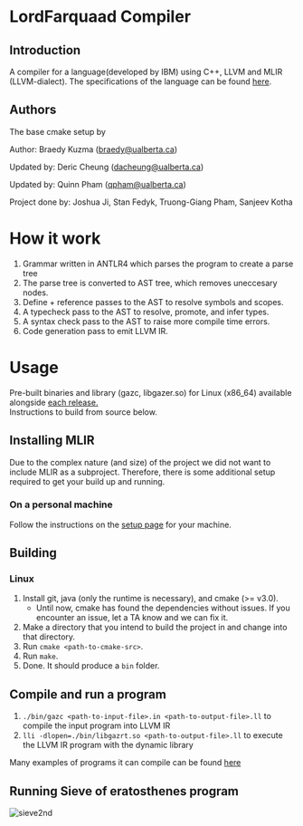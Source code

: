 # LordFarquaad Compiler
## Introduction
A compiler for a language(developed by IBM) using C++, LLVM and MLIR (LLVM-dialect). The specifications of the language can be found [here](https://cmput415.github.io/415-docs/gazprea/).

## Authors
The base cmake setup by

Author: Braedy Kuzma (braedy@ualberta.ca)  

Updated by: Deric Cheung (dacheung@ualberta.ca)

Updated by: Quinn Pham (qpham@ualberta.ca)

Project done by:    Joshua Ji, Stan Fedyk, Truong-Giang Pham, Sanjeev Kotha
                    
# How it work
  1. Grammar written in ANTLR4 which parses the program to create a parse tree
  2. The parse tree is converted to AST tree, which removes uneccesary nodes.
  3. Define + reference passes to the AST to resolve symbols and scopes.
  4. A typecheck pass to the AST to  resolve, promote, and infer types.
  5. A syntax check pass to the AST to raise more compile time errors.
  6. Code generation pass to emit LLVM IR.


# Usage
Pre-built binaries and library (gazc, libgazer.so) for Linux (x86_64) available alongside [each release.](https://github.com/TruongGiangPham-1/Compiler/releases/tag/v1)  
Instructions to build from source below.
## Installing MLIR
Due to the complex nature (and size) of the project we did not want to include
MLIR as a subproject. Therefore, there is some additional setup required to get
your build up and running.

### On a personal machine
Follow the instructions on the
     [setup page](https://cmput415.github.io/415-docs/setup/cs_computers.html)
     for your machine.

## Building
### Linux
  1. Install git, java (only the runtime is necessary), and cmake (>= v3.0).
     - Until now, cmake has found the dependencies without issues. If you
       encounter an issue, let a TA know and we can fix it.
  1. Make a directory that you intend to build the project in and change into
     that directory.
  1. Run `cmake <path-to-cmake-src>`.
  1. Run `make`.
  1. Done.
It should produce a `bin` folder.

## Compile and run a program
  1. `./bin/gazc <path-to-input-file>.in <path-to-output-file>.ll` to compile the input program into LLVM IR
  2.  `lli -dlopen=./bin/libgazrt.so <path-to-output-file>.ll` to execute the LLVM IR program with the dynamic library

Many examples of programs it can compile can be found [here](https://github.com/TruongGiangPham-1/Compiler/tree/master/tests/input/lord-farquaad/COMPETITIVE/Code%20Generation)

## Running Sieve of eratosthenes program
![sieve2nd](https://github.com/TruongGiangPham-1/Compiler/assets/66976914/d9b53622-2412-4ea5-9991-8651a9316ba4)





